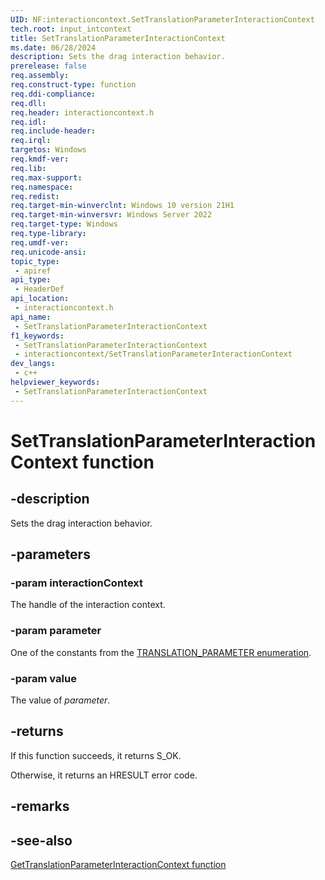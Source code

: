 ```yaml
---
UID: NF:interactioncontext.SetTranslationParameterInteractionContext
tech.root: input_intcontext
title: SetTranslationParameterInteractionContext
ms.date: 06/28/2024
description: Sets the drag interaction behavior.
prerelease: false
req.assembly: 
req.construct-type: function
req.ddi-compliance: 
req.dll: 
req.header: interactioncontext.h
req.idl: 
req.include-header: 
req.irql: 
targetos: Windows
req.kmdf-ver: 
req.lib: 
req.max-support: 
req.namespace: 
req.redist: 
req.target-min-winverclnt: Windows 10 version 21H1
req.target-min-winversvr: Windows Server 2022
req.target-type: Windows
req.type-library: 
req.umdf-ver: 
req.unicode-ansi: 
topic_type:
 - apiref
api_type:
 - HeaderDef
api_location:
 - interactioncontext.h
api_name:
 - SetTranslationParameterInteractionContext
f1_keywords:
 - SetTranslationParameterInteractionContext
 - interactioncontext/SetTranslationParameterInteractionContext
dev_langs:
 - c++
helpviewer_keywords:
 - SetTranslationParameterInteractionContext
---
```


# SetTranslationParameterInteractionContext function

## -description

Sets the drag interaction behavior.

## -parameters

### -param interactionContext

The handle of the interaction context.

### -param parameter

One of the constants from the [TRANSLATION_PARAMETER enumeration](ne-interactioncontext-translation_parameter.md).

### -param value

The value of *parameter*.

## -returns

If this function succeeds, it returns S_OK.

Otherwise, it returns an HRESULT error code.

## -remarks

## -see-also

[GetTranslationParameterInteractionContext function](nf-interactioncontext-gettranslationparameterinteractioncontext.md)
